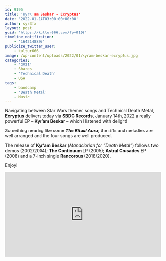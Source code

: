 ```yaml
---
id: 9195
title: 'Kyr\'am Beskar - Ecryptus'
date: '2022-01-14T03:00:00+00:00'
author: syr3fx
layout: post
guid: 'https://kultur666.com/?p=9195'
timeline_notification:
    - '1642148895'
publicize_twitter_user:
    - kultur666
image: /wp-content/uploads/2022/01/kyram-beskar-ecryptus.jpg
categories:
    - '2021'
    - Shares
    - 'Technical Death'
    - USA
tags:
    - bandcamp
    - 'Death Metal'
    - Music
---
```


Navigating between Star Wars themed songs and Technical Death Metal, **Ecryptus** delivers today via **SBDC Records**, January 14th, 2022 a really powerful EP – **Kyr’am Beskar** – which I listened with delight!

Something nearing like some ***The Ritual Aura***; the riffs and melodies are well arranged and the four songs are well produced.

The release of **Kyr’am Beskar** (*Mandalorian for “Death Metal”*) follows two demos (2002/2004); **The Continuum** LP (2005); **Astral Crusades** EP (2008) and a 7-inch single **Rancorous** (2018/2020).

Enjoy!

<iframe style="border: 0; width: 100%; height: 274px;" src="https://bandcamp.com/EmbeddedPlayer/album=2432710022/size=large/bgcol=333333/linkcol=e99708/tracklist=false/transparent=true/" seamless></iframe>